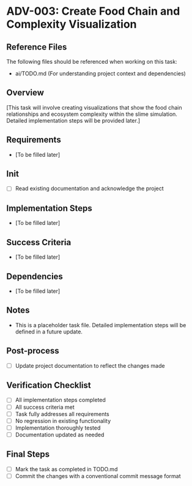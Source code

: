 # ADV-003: Create Food Chain and Complexity Visualization

## Reference Files
The following files should be referenced when working on this task:
- ai/TODO.md (For understanding project context and dependencies)

## Overview
[This task will involve creating visualizations that show the food chain relationships and ecosystem complexity within the slime simulation. Detailed implementation steps will be provided later.]

## Requirements
- [To be filled later]

## Init
- [ ] Read existing documentation and acknowledge the project

## Implementation Steps
- [To be filled later]

## Success Criteria
- [To be filled later]

## Dependencies
- [To be filled later]

## Notes
- This is a placeholder task file. Detailed implementation steps will be defined in a future update.

## Post-process
- [ ] Update project documentation to reflect the changes made

## Verification Checklist
- [ ] All implementation steps completed
- [ ] All success criteria met
- [ ] Task fully addresses all requirements
- [ ] No regression in existing functionality
- [ ] Implementation thoroughly tested
- [ ] Documentation updated as needed

## Final Steps
- [ ] Mark the task as completed in TODO.md
- [ ] Commit the changes with a conventional commit message format 
